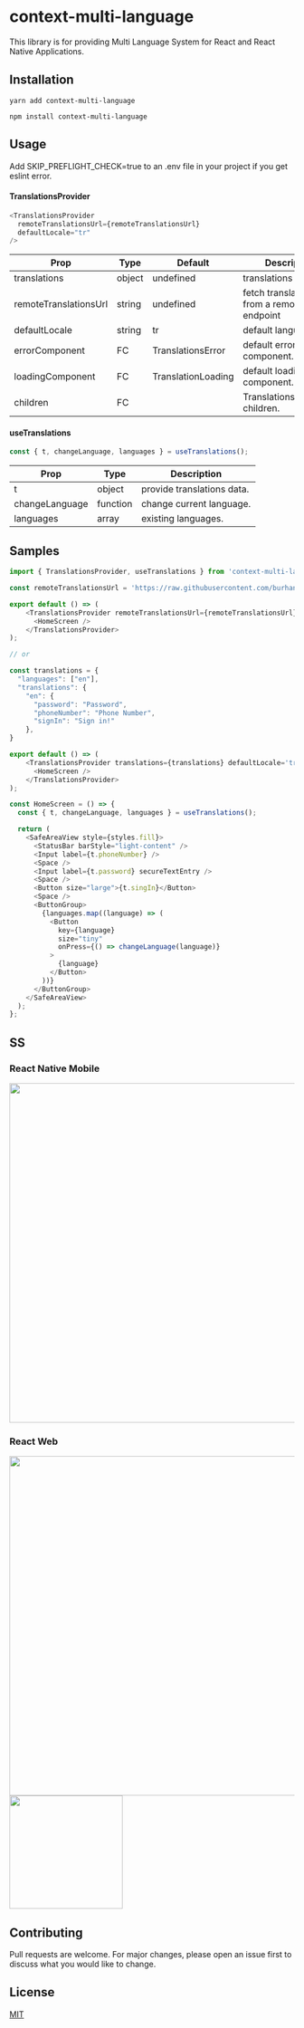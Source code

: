 # context-multi-language

This library is for providing Multi Language System for React and React Native Applications.

## Installation

```terminal
yarn add context-multi-language
```

```terminal
npm install context-multi-language
```

## Usage

Add SKIP_PREFLIGHT_CHECK=true to an .env file in your project if you get eslint error.


#### TranslationsProvider

```js
<TranslationsProvider
  remoteTranslationsUrl={remoteTranslationsUrl}
  defaultLocale="tr"
/>
```

| Prop                  | Type   | Default            | Description                                    |
| --------------------- | ------ | ------------------ | ---------------------------------------------- |
| translations          | object | undefined          | translations data                              |
| remoteTranslationsUrl | string | undefined          | fetch translations data from a remote endpoint |
| defaultLocale         | string | tr                 | default language                               |
| errorComponent        | FC     | TranslationsError  | default error component.                       |
| loadingComponent      | FC     | TranslationLoading | default loading component.                     |
| children              | FC     |                    | TranslationsProvider's children.               |

#### useTranslations

```js
const { t, changeLanguage, languages } = useTranslations();
```

| Prop           | Type     | Description                  |
| -------------- | -------- | ---------------------------- |
| t              | object   | provide translations data.   |
| changeLanguage | function | change current language.       |
| languages      | array    | existing languages. |

## Samples

```js
import { TranslationsProvider, useTranslations } from 'context-multi-language';

const remoteTranslationsUrl = 'https://raw.githubusercontent.com/burhanyilmaz/translations/master/locales.json';

export default () => (
    <TranslationsProvider remoteTranslationsUrl={remoteTranslationsUrl} defaultLocale='tr'>
      <HomeScreen />
    </TranslationsProvider>
);

// or

const translations = {
  "languages": ["en"],
  "translations": {
    "en": {
      "password": "Password",
      "phoneNumber": "Phone Number",
      "signIn": "Sign in!"
    },
}

export default () => (
    <TranslationsProvider translations={translations} defaultLocale='tr'>
      <HomeScreen />
    </TranslationsProvider>
);
```

```js
const HomeScreen = () => {
  const { t, changeLanguage, languages } = useTranslations();

  return (
    <SafeAreaView style={styles.fill}>
      <StatusBar barStyle="light-content" />
      <Input label={t.phoneNumber} />
      <Space />
      <Input label={t.password} secureTextEntry />
      <Space />
      <Button size="large">{t.singIn}</Button>
      <Space />
      <ButtonGroup>
        {languages.map((language) => (
          <Button
            key={language}
            size="tiny"
            onPress={() => changeLanguage(language)}
          >
            {language}
          </Button>
        ))}
      </ButtonGroup>
    </SafeAreaView>
  );
};
```

## SS

### React Native Mobile

<img src="assets/react-native.gif" width="600"  />

### React Web

<img src="assets/react.gif" width="600"  />

<img src="https://5kr2u.sse.codesandbox.io/flag?country=az" width="200"  />

## Contributing

Pull requests are welcome. For major changes, please open an issue first to discuss what you would like to change.

## License

[MIT](https://choosealicense.com/licenses/mit/)
